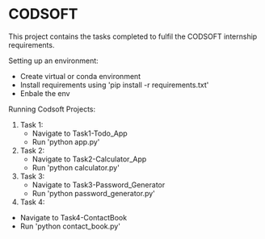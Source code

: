 # CODSOFT
This project contains the tasks completed to fulfil the CODSOFT internship requirements.

Setting up an environment:
* Create virtual or conda environment
* Install requirements using 'pip install -r requirements.txt'
* Enbale the env
  
Running Codsoft Projects:
1. Task 1:
   * Navigate to Task1-Todo_App
   * Run 'python app.py'
2. Task 2:
   * Navigate to Task2-Calculator_App
   * Run 'python calculator.py'
3. Task 3:
   * Navigate to Task3-Password_Generator
   * Run 'python password_generator.py'
4. Task 4:
  * Navigate to Task4-ContactBook
  * Run 'python contact_book.py'



